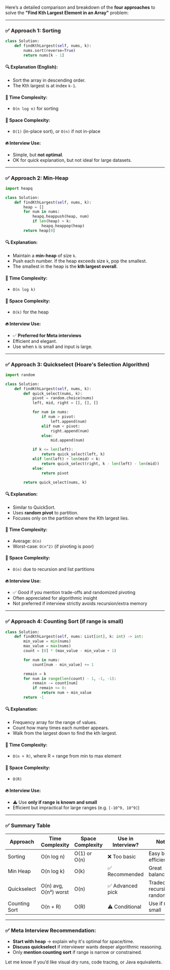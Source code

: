 Here’s a detailed comparison and breakdown of the **four approaches** to solve the **"Find Kth Largest Element in an Array"** problem:

---

### ✅ **Approach 1: Sorting**

```python
class Solution:
    def findKthLargest(self, nums, k):
        nums.sort(reverse=True)
        return nums[k - 1]
```

#### 🔍 Explanation (English):

* Sort the array in descending order.
* The Kth largest is at index `k-1`.

#### 🧠 Time Complexity:

* `O(n log n)` for sorting

#### 💾 Space Complexity:

* `O(1)` (in-place sort), or `O(n)` if not in-place

#### 🔥 Interview Use:

* Simple, but **not optimal**.
* OK for quick explanation, but not ideal for large datasets.

---

### ✅ **Approach 2: Min-Heap**

```python
import heapq

class Solution:
    def findKthLargest(self, nums, k):
        heap = []
        for num in nums:
            heapq.heappush(heap, num)
            if len(heap) > k:
                heapq.heappop(heap)
        return heap[0]
```

#### 🔍 Explanation:

* Maintain a **min-heap** of size `k`.
* Push each number. If the heap exceeds size `k`, pop the smallest.
* The smallest in the heap is the **kth largest overall**.

#### 🧠 Time Complexity:

* `O(n log k)`

#### 💾 Space Complexity:

* `O(k)` for the heap

#### 🔥 Interview Use:

* ✅ **Preferred for Meta interviews**
* Efficient and elegant.
* Use when `k` is small and input is large.

---

### ✅ **Approach 3: Quickselect (Hoare's Selection Algorithm)**

```python
import random

class Solution:
    def findKthLargest(self, nums, k):
        def quick_select(nums, k):
            pivot = random.choice(nums)
            left, mid, right = [], [], []

            for num in nums:
                if num > pivot:
                    left.append(num)
                elif num < pivot:
                    right.append(num)
                else:
                    mid.append(num)

            if k <= len(left):
                return quick_select(left, k)
            elif len(left) + len(mid) < k:
                return quick_select(right, k - len(left) - len(mid))
            else:
                return pivot

        return quick_select(nums, k)
```

#### 🔍 Explanation:

* Similar to QuickSort.
* Uses **random pivot** to partition.
* Focuses only on the partition where the Kth largest lies.

#### 🧠 Time Complexity:

* Average: `O(n)`
* Worst-case: `O(n^2)` (if pivoting is poor)

#### 💾 Space Complexity:

* `O(n)` due to recursion and list partitions

#### 🔥 Interview Use:

* ✅ Good if you mention trade-offs and randomized pivoting
* Often appreciated for algorithmic insight
* Not preferred if interview strictly avoids recursion/extra memory

---

### ✅ **Approach 4: Counting Sort (if range is small)**

```python
class Solution:
    def findKthLargest(self, nums: List[int], k: int) -> int:
        min_value = min(nums)
        max_value = max(nums)
        count = [0] * (max_value - min_value + 1)

        for num in nums:
            count[num - min_value] += 1

        remain = k
        for num in range(len(count) - 1, -1, -1):
            remain -= count[num]
            if remain <= 0:
                return num + min_value
        return -1
```

#### 🔍 Explanation:

* Frequency array for the range of values.
* Count how many times each number appears.
* Walk from the largest down to find the kth largest.

#### 🧠 Time Complexity:

* `O(n + R)`, where R = range from min to max element

#### 💾 Space Complexity:

* `O(R)`

#### 🔥 Interview Use:

* ⚠️ Use **only if range is known and small**
* Efficient but impractical for large ranges (e.g. `[-10^9, 10^9]`)

---

### ✅ Summary Table

| Approach      | Time Complexity       | Space Complexity | Use in Interview? | Notes                            |
| ------------- | --------------------- | ---------------- | ----------------- | -------------------------------- |
| Sorting       | O(n log n)            | O(1) or O(n)     | ❌ Too basic       | Easy but not efficient           |
| Min Heap      | O(n log k)            | O(k)             | ✅ Recommended     | Great balance                    |
| Quickselect   | O(n) avg, O(n²) worst | O(n)             | ✅ Advanced pick   | Tradeoff: recursion & randomness |
| Counting Sort | O(n + R)              | O(R)             | ⚠️ Conditional    | Use if `R` is small              |

---

### ✅ Meta Interview Recommendation:

* **Start with heap** → explain why it's optimal for space/time.
* **Discuss quickselect** if interviewer wants deeper algorithmic reasoning.
* Only **mention counting sort** if range is narrow or constrained.

Let me know if you’d like visual dry runs, code tracing, or Java equivalents.
